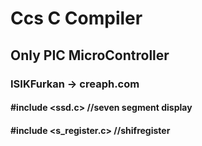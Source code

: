 # Ccs C Compiler
## Only PIC MicroController
### ISIKFurkan ->  creaph.com
#### #include <ssd.c>           //seven segment display
#### #include <s_register.c>    //shifregister
